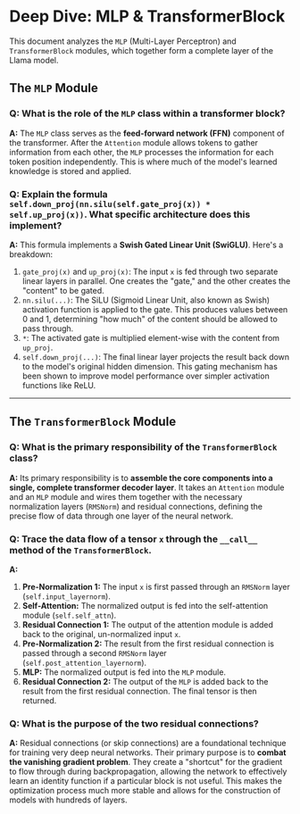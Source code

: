 # Deep Dive: MLP & TransformerBlock

This document analyzes the `MLP` (Multi-Layer Perceptron) and `TransformerBlock` modules, which together form a complete layer of the Llama model.

## The `MLP` Module

### Q: What is the role of the `MLP` class within a transformer block?

**A:** The `MLP` class serves as the **feed-forward network (FFN)** component of the transformer. After the `Attention` module allows tokens to gather information from each other, the `MLP` processes the information for each token position independently. This is where much of the model's learned knowledge is stored and applied.

### Q: Explain the formula `self.down_proj(nn.silu(self.gate_proj(x)) * self.up_proj(x))`. What specific architecture does this implement?

**A:** This formula implements a **Swish Gated Linear Unit (SwiGLU)**. Here's a breakdown:
1.  `gate_proj(x)` and `up_proj(x)`: The input `x` is fed through two separate linear layers in parallel. One creates the "gate," and the other creates the "content" to be gated.
2.  `nn.silu(...)`: The SiLU (Sigmoid Linear Unit, also known as Swish) activation function is applied to the gate. This produces values between 0 and 1, determining "how much" of the content should be allowed to pass through.
3.  `*`: The activated gate is multiplied element-wise with the content from `up_proj`.
4.  `self.down_proj(...)`: The final linear layer projects the result back down to the model's original hidden dimension. This gating mechanism has been shown to improve model performance over simpler activation functions like ReLU.

---

## The `TransformerBlock` Module

### Q: What is the primary responsibility of the `TransformerBlock` class?

**A:** Its primary responsibility is to **assemble the core components into a single, complete transformer decoder layer**. It takes an `Attention` module and an `MLP` module and wires them together with the necessary normalization layers (`RMSNorm`) and residual connections, defining the precise flow of data through one layer of the neural network.

### Q: Trace the data flow of a tensor `x` through the `__call__` method of the `TransformerBlock`.

**A:**
1.  **Pre-Normalization 1:** The input `x` is first passed through an `RMSNorm` layer (`self.input_layernorm`).
2.  **Self-Attention:** The normalized output is fed into the self-attention module (`self.self_attn`).
3.  **Residual Connection 1:** The output of the attention module is added back to the original, un-normalized input `x`.
4.  **Pre-Normalization 2:** The result from the first residual connection is passed through a second `RMSNorm` layer (`self.post_attention_layernorm`).
5.  **MLP:** The normalized output is fed into the `MLP` module.
6.  **Residual Connection 2:** The output of the `MLP` is added back to the result from the first residual connection. The final tensor is then returned.

### Q: What is the purpose of the two residual connections?

**A:** Residual connections (or skip connections) are a foundational technique for training very deep neural networks. Their primary purpose is to **combat the vanishing gradient problem**. They create a "shortcut" for the gradient to flow through during backpropagation, allowing the network to effectively learn an identity function if a particular block is not useful. This makes the optimization process much more stable and allows for the construction of models with hundreds of layers.
